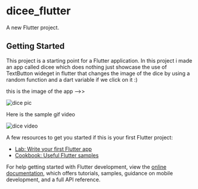 # dicee_flutter

A new Flutter project.

## Getting Started

This project is a starting point for a Flutter application.
In this project i made an app called dicee which does nothing just showcase the use of TextButton wideget in flutter that changes the image of the dice by using a random function and a dart variable if we click on it :)

this is the image of the app -->>


![dice pic](https://github.com/Aspharier/dicee_flutter/assets/113495930/97ec4c88-5f77-492f-9b66-d7f5b50ab0f0)




Here is the sample gif video


![dice video](https://github.com/Aspharier/dicee_flutter/assets/113495930/4c743b0a-d992-4d4a-9f99-913aea9556e0)

A few resources to get you started if this is your first Flutter project:

- [Lab: Write your first Flutter app](https://docs.flutter.dev/get-started/codelab)
- [Cookbook: Useful Flutter samples](https://docs.flutter.dev/cookbook)

For help getting started with Flutter development, view the
[online documentation](https://docs.flutter.dev/), which offers tutorials,
samples, guidance on mobile development, and a full API reference.

